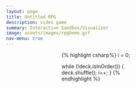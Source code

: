 ```yaml
---
layout: page
title: Untitled RPG
description: video game
summary: Interactive Sandbox/Visualizer
image: assets/images/rpgDemo.gif
nav-menu: true
---
```

<div id="main" class="alt">
<div class="inner">

<span style="width: 40%; display: block; margin: auto;">
{% highlight csharp%}
i = 0;

while (!deck.isInOrder()) {
    deck.shuffle();
    i++;
}
{% endhighlight %}
</span>

</div>
</div>
